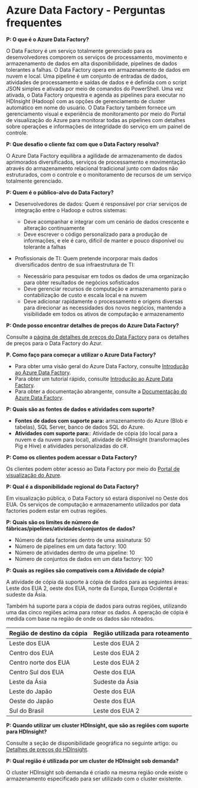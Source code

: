 ﻿<properties title="Azure Data Factory - Frequently Asked Questions" pageTitle="Azure Data Factory - Perguntas frequentes" description="Frequently asked questions about Azure Data Factory." metaKeywords=""  services="data-factory" solutions=""  documentationCenter="" authors="spelluru" manager="jhubbard" editor="monicar" />

<tags ms.service="data-factory" ms.workload="data-services" ms.tgt_pltfrm="na" ms.devlang="na" ms.topic="article" ms.date="01/01/1900" ms.author="spelluru" />

# Azure Data Factory - Perguntas frequentes

**P: O que é o Azure Data Factory?**

O Data Factory é um serviço totalmente gerenciado para os desenvolvedores comporem os serviços de processamento, movimento e armazenamento de dados em alta disponibilidade, pipelines de dados tolerantes a falhas. O Data Factory opera em armazenamento de dados em nuvem e local. Uma pipeline é um conjunto de entradas de dados, atividades de processamento e saídas de dados e é definida com o script JSON simples e ativada por meio de comandos do PowerShell. Uma vez ativada, o Data Factory orquestra e agenda as pipelines para executar no HDInsight (Hadoop) com as opções de gerenciamento de cluster automático em nome do usuário. O Data Factory também fornece um gerenciamento visual e experiência de monitoramento por meio do Portal de visualização do Azure para monitorar todas as pipelines com detalhes sobre operações e informações de integridade do serviço em um painel de controle.
 
**P: Que desafio o cliente faz com que o Data Factory resolva?**

O Azure Data Factory equilibra a agilidade de armazenamento de dados aprimorados diversificados, serviços de processamento e movimentação através do armazenamento relacional tradicional junto com dados não estruturados, com o controle e o monitoramento de recursos de um serviço totalmente gerenciado.

**P: Quem é o público-alvo do Data Factory?**


- Desenvolvedores de dados: Quem é responsável por criar serviços de integração entre o Hadoop e outros sistemas:
	- Deve acompanhar e integrar com um cenário de dados crescente e alteração continuamente
	- Deve escrever o código personalizado para a produção de informações, e ele é caro, difícil de manter e pouco disponível ou tolerante a falhas

- Profissionais de TI: Quem pretende incorporar mais dados diversificados dentro de sua infraestrutura de TI:
	- Necessário para pesquisar em todos os dados de uma organização para obter resultados de negócios sofisticados
	- Deve gerenciar recursos de computação e armazenamento para o contabilização de custo e escala local e na nuvem
	- Deve adicionar rapidamente o processamento e origens diversas para direcionar as necessidades dos novos negócios, mantendo a visibilidade em todos os ativos de computação e armazenamento

**P: Onde posso encontrar detalhes de preços do Azure Data Factory?**

Consulte a [página de detalhes de preços do Data Factory][adf-pricing-details] para os detalhes de preços para o Data Factory do Azur.  

**P. Como faço para começar a utilizar o Azure Data Factory?**

- Para obter uma visão geral do Azure Data Factory, consulte [Introdução ao Azure Data Factory][adf-introduction].
- Para obter um tutorial rápido, consulte [Introdução ao Azure Data Factory][adfgetstarted].
- Para obter a documentação abrangente, consulte a [Documentação do Azure Data Factory][adf-documentation-landingpage].
 
**P: Quais são as fontes de dados e atividades com suporte?**

- **Fontes de dados com suporte para:** armazenamento do Azure (Blob e tabelas), SQL Server, banco de dados SQL do Azure. 
- **Atividades com suporte para:**: Atividade de cópia (do local para a nuvem e da nuvem para local), atividade de HDInsight (transformações Pig e Hive) e atividades personalizadas do c#.
  
**P: Como os clientes podem acessar o Data Factory?**

Os clientes podem obter acesso ao Data Factory por meio do [Portal de visualização do Azure][azure-preview-portal].

**P: Qual é a disponibilidade regional do Data Factory?**

Em visualização pública, o Data Factory só estará disponível no Oeste dos EUA.  Os serviços de computação e armazenamento utilizados por data factories podem estar em outras regiões.
 
**P: Quais são os limites de número de fábricas/pipelines/atividades/conjuntos de dados?** 


- Número de data factories dentro de uma assinatura: 50
- Número de pipelines em um data factory: 100
- Número de atividades dentro de uma pipeline: 10
- Número de conjuntos de dados em um data factory: 100

**P: Quais as regiões são compatíveis com a Atividade de cópia?**

A atividade de cópia dá suporte à cópia de dados para as seguintes áreas: Leste dos EUA 2, oeste dos EUA, norte da Europa, Europa Ocidental e sudeste da Ásia.

Também há suporte para a cópia de dados para outras regiões, utilizando uma das cinco regiões acima para rotear os dados.  A operação de cópia é medida com base na região de onde os dados são roteados.

Região de destino da cópia | Região utilizada para roteamento
-------------------------- | -----------------------
Leste dos EUA | Leste dos EUA 2
Centro dos EUA | Leste dos EUA 2
Centro norte dos EUA | Leste dos EUA 2
Centro Sul dos EUA | Oeste dos EUA
Leste da Ásia | Sudeste da Ásia
Leste do Japão | Oeste dos EUA
Oeste do Japão | Oeste dos EUA
Sul do Brasil | Leste dos EUA 2

**P: Quando utilizar um cluster HDInsight, que são as regiões com suporte para HDInsight?**

Consulte a seção de disponibilidade geográfica no seguinte artigo: ou [Detalhes de preços do HDInsight][hdinsight-supported-regions].

**P: Qual região é utilizada por um cluster de HDInsight sob demanda?**

O cluster HDInsight sob demanda é criado na mesma região onde existe o armazenamento especificado para ser utilizado com o cluster existente.    

[adfgetstarted]: ../data-factory-get-started

[adf-introduction]: ../data-factory-introduction
[adf-documentation-landingpage]: http://go.microsoft.com/fwlink/?LinkId=516909
[azure-preview-portal]: http://portal.azure.com

[adf-pricing-details]: http://go.microsoft.com/fwlink/?LinkId=517777
[hdinsight-supported-regions]: http://azure.microsoft.com/pt-br/pricing/details/hdinsight/
